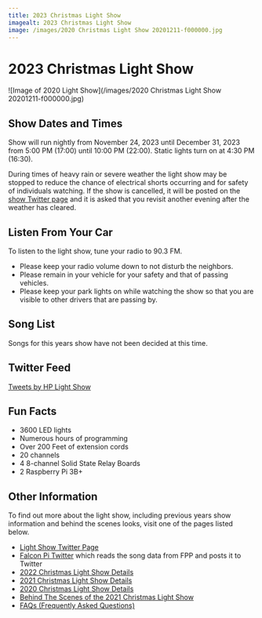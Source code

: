 ```yaml
---
title: 2023 Christmas Light Show
imagealt: 2023 Christmas Light Show
image: /images/2020 Christmas Light Show 20201211-f000000.jpg
---
```


# 2023 Christmas Light Show

![Image of 2020 Light Show](/images/2020 Christmas Light Show 20201211-f000000.jpg)

## Show Dates and Times

Show will run nightly from November 24, 2023 until December 31, 2023
from 5:00 PM (17:00) until 10:00 PM (22:00). Static lights turn on at 4:30 PM (16:30).

During times of heavy rain or severe weather the light show may be stopped to reduce the
chance of electrical shorts occurring and for safety of individuals watching.
If the show is cancelled, it will be posted on the
<a href="https://twitter.com/hplightshow" target="_blank">show Twitter page</a> and
it is asked that you revisit another evening after the weather has cleared.

## Listen From Your Car

To listen to the light show, tune your radio to 90.3 FM.

* Please keep your radio volume down to not disturb the neighbors.
* Please remain in your vehicle for your safety and that of passing vehicles.
* Please keep your park lights on while watching the show so that you are visible to other
drivers that are passing by.

## Song List 

Songs for this years show have not been decided at this time.

## Twitter Feed

<a class="twitter-timeline" data-lang="en" data-height="500" data-theme="dark"
    href="https://twitter.com/hplightshow?ref_src=twsrc%5Etfw">Tweets by HP Light Show</a>
<script async src="https://platform.twitter.com/widgets.js" charset="utf-8"></script>

## Fun Facts

* 3600 LED lights
* Numerous hours of programming
* Over 200 Feet of extension cords
* 20 channels
* 4 8-channel Solid State Relay Boards
* 2 Raspberry Pi 3B+

## Other Information

To find out more about the light show, including previous years show information and behind the
scenes looks, visit one of the pages listed below.

* <a href="https://twitter.com/hplightshow" target="_blank">Light Show Twitter Page</a>
* [Falcon Pi Twitter](/projects/falcon-pi-twitter) which reads the song data from FPP and posts it to Twitter
* [2022 Christmas Light Show Details](/projects/christmas-light-show/2022christmas)
* [2021 Christmas Light Show Details](/projects/christmas-light-show/2021christmas)
* [2020 Christmas Light Show Details](/projects/christmas-light-show/2020christmas)
* <a href="https://youtu.be/sbbEQJ80q0I" target="_blank">Behind The Scenes of the 2021 Christmas Light Show</a>
* [FAQs (Frequently Asked Questions)](/projects/christmas-light-show/faq)
